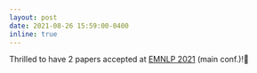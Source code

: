 ```yaml
---
layout: post
date: 2021-08-26 15:59:00-0400
inline: true
---
```


Thrilled to have 2 papers accepted at [EMNLP 2021](https://2021.emnlp.org/) (main conf.)!🎉
